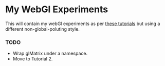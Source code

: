 My WebGl Experiments
====================

This will contain my webGl experiments as per [these tutorials](http://learningwebgl.com/blog/?page_id=1217) but using a different non-global-poluting style.

###	TODO

*	Wrap glMatrix under a namespace.
* 	Move to Tutorial 2.